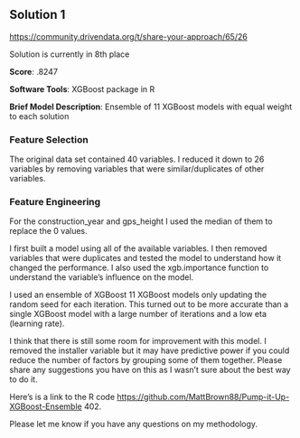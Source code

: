 ## Solution 1

https://community.drivendata.org/t/share-your-approach/65/26

Solution is currently in 8th place

**Score**: .8247

**Software Tools**: XGBoost package in R

**Brief Model Description**: Ensemble of 11 XGBoost models with equal weight to each solution

### Feature Selection
The original data set contained 40 variables. I reduced it down to 26 variables by removing variables that were similar/duplicates of other variables.

### Feature Engineering
For the construction_year and gps_height I used the median of them to replace the 0 values.

I first built a model using all of the available variables. I then removed variables that were duplicates and tested the model to understand how it changed the performance. I also used the xgb.importance function to understand the variable’s influence on the model.

I used an ensemble of XGBoost 11 XGBoost models only updating the random seed for each iteration. This turned out to be more accurate than a single XGBoost model with a large number of iterations and a low eta (learning rate).

I think that there is still some room for improvement with this model. I removed the installer variable but it may have predictive power if you could reduce the number of factors by grouping some of them together. Please share any suggestions you have on this as I wasn’t sure about the best way to do it.

Here’s is a link to the R code https://github.com/MattBrown88/Pump-it-Up-XGBoost-Ensemble 402.

Please let me know if you have any questions on my methodology.